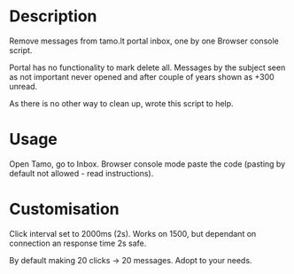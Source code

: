 # Description 

Remove messages from tamo.lt portal inbox, one by one Browser console script.

Portal has no functionality to mark delete all. 
Messages by the subject seen as not important never opened and after couple of years shown as +300 unread.

As there is no other way to clean up, wrote this script to help.

# Usage

Open Tamo, go to Inbox. Browser console mode paste the code (pasting by default not allowed - read instructions).


# Customisation

Click interval set to 2000ms (2s). Works on 1500, but dependant on connection an response time 2s safe.

 By default making 20 clicks -> 20 messages. Adopt to your needs.
